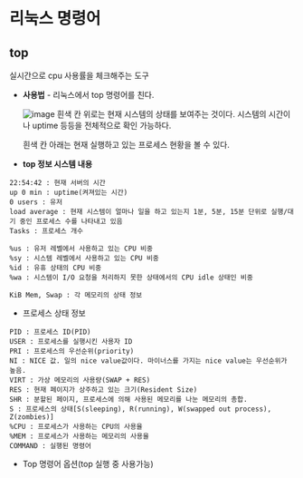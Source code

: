 # 리눅스 명령어

## top
실시간으로 cpu 사용률을 체크해주는 도구

* __사용법__ - 리눅스에서 top 명령어를 친다.
  
  ![image](https://user-images.githubusercontent.com/102851163/171868817-ed6ff9ab-acc8-49d4-aa53-92ddb58b646b.png)
    흰색 칸 위로는 현재 시스템의 상태를 보여주는 것이다.
    시스템의 시간이나 uptime 등등을 전체적으로 확인 가능하다.
    
    흰색 칸 아래는 현재 실행하고 있는 프로세스 현황을 볼 수 있다.
  
* __top 정보 시스템 내용__
```
22:54:42 : 현재 서버의 시간
up 0 min : uptime(켜져있는 시간)
0 users : 유저
load average : 현재 시스템이 얼마나 일을 하고 있는지 1분, 5분, 15분 단위로 실행/대기 중인 프로세스 수를 나타내고 있음
Tasks : 프로세스 개수
```
  ```
  %us : 유저 레벨에서 사용하고 있는 CPU 비중
  %sy : 시스템 레벨에서 사용하고 있는 CPU 비중
  %id : 유휴 상태의 CPU 비중
  %wa : 시스템이 I/O 요청을 처리하지 못한 상태에서의 CPU idle 상태인 비중
  ```
    KiB Mem, Swap : 각 메모리의 상태 정보
    
* 프로세스 상태 정보
``` 
PID : 프로세스 ID(PID)
USER : 프로세스를 실행시킨 사용자 ID
PRI : 프로세스의 우선순위(priority)
NI : NICE 값. 일의 nice value값이다. 마이너스를 가지는 nice value는 우선순위가 높음.
VIRT : 가상 메모리의 사용량(SWAP + RES)
RES : 현재 페이지가 상주하고 있는 크기(Resident Size)
SHR : 분할된 페이지, 프로세스에 의해 사용된 메모리를 나눈 메모리의 총합.
S : 프로세스의 상태[S(sleeping), R(running), W(swapped out process), Z(zombies)]
%CPU : 프로세스가 사용하는 CPU의 사용율
%MEM : 프로세스가 사용하는 메모리의 사용율
COMMAND : 실행된 명령어
```

* Top 명령어 옵션(top 실행 중 사용가능)
